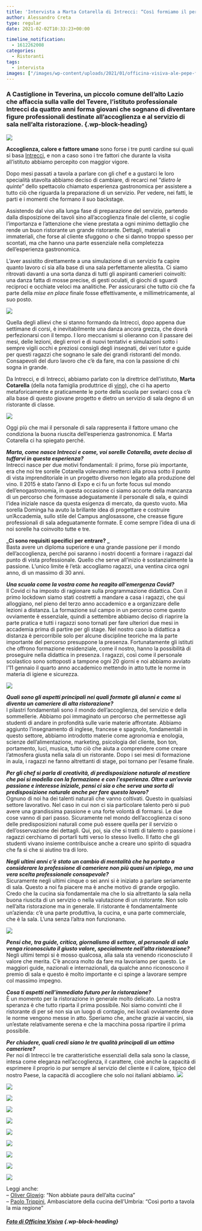 ```yaml
---
title: 'Intervista a Marta Cotarella di Intrecci: “Così formiamo il personale di sala del domani”'
author: Alessandro Creta
type: regular
date: 2021-02-02T10:33:23+00:00

timeline_notification:
  - 1612262008
categories:
  - Ristoranti
tags:
  - intervista
images: ["/images/wp-content/uploads/2021/01/officina-visiva-ale-pepe-foto-giornalismo-intrecci-28.webp"]
---
```

### **A Castiglione in Teverina, un piccolo comune dell’alto Lazio che affaccia sulla valle del Tevere, l’istituto professionale Intrecci da quattro anni forma giovani che sognano di diventare figure professionali destinate all’accoglienza e al servizio di sala nell’alta ristorazione.** {.wp-block-heading}


![](/images/wp-content/uploads/2021/01/officina-visiva-ale-pepe-foto-giornalismo-intrecci-01.webp)


**Accoglienza, calore e fattore umano** sono forse i tre punti cardine sui quali si basa <a rel="noreferrer noopener" href="http://www.intreccialtaformazione.com/" target="_blank">Intrecci</a>, e non a caso sono i tre fattori che durante la visita all’istituto abbiamo percepito con maggior vigore.  
  
Dopo mesi passati a tavola a parlare con gli chef e a gustarci le loro specialità stavolta abbiamo deciso di cambiare, di recarci nel “_dietro le quinte_” dello spettacolo chiamato esperienza gastronomica per assistere a tutto ciò che riguarda la preparazione di un servizio. Per vedere, nei fatti, le parti e i momenti che formano il suo backstage.  
  
Assistendo dal vivo alla lunga fase di preparazione del servizio, partendo dalla disposizione dei tavoli sino all’accoglienza finale del cliente, si coglie l’importanza e l’attenzione che viene prestata a ogni minimo dettaglio che rende un buon ristorante un grande ristorante. Dettagli, materiali e immateriali, che forse al cliente sfuggono o che si danno troppo spesso per scontati, ma che hanno una parte essenziale nella completezza dell’esperienza gastronomica.  
  
L’aver assistito direttamente a una simulazione di un servizio fa capire quanto lavoro ci sia alla base di una sala perfettamente allestita. Ci siamo ritrovati davanti a una sorta danza di tutti gli aspiranti camerieri coinvolti: una danza fatta di mosse precise, di gesti oculati, di giochi di sguardi reciproci e occhiate veloci ma analitiche. Per assicurarsi che tutto ciò che fa parte della _mise en place_ finale fosse effettivamente, e millimetricamente, al suo posto.


![](/images/wp-content/uploads/2021/01/officina-visiva-ale-pepe-foto-giornalismo-intrecci-33.webp)


Quella degli allievi che si stanno formando da Intrecci, dopo appena due settimane di corsi, è inevitabilmente una danza ancora grezza, che dovrà perfezionarsi con il tempo. I loro meccanismi si olieranno con il passare dei mesi, delle lezioni, degli errori e di nuovi tentativi e simulazioni sotto i sempre vigili occhi e preziosi consigli degli insegnati, dei veri tutor e guide per questi ragazzi che sognano le sale dei grandi ristoranti del mondo. Consapevoli del duro lavoro che c’è da fare, ma con la passione di chi sogna in grande.  
  
Da Intrecci, e di Intrecci, abbiamo parlato con la direttrice dell’istituto, **Marta Cotarella** (della nota famiglia produttrice di <a rel="noreferrer noopener" href="https://www.famigliacotarella.it/it/" target="_blank">vino</a>), che ci ha aperto metaforicamente e praticamente le porte della scuola per svelarci cosa c’è alla base di questo giovane progetto e dietro un servizio di sala degno di un ristorante di classe.


![](/images/wp-content/uploads/2021/01/officina-visiva-ale-pepe-foto-giornalismo-intrecci-04.webp)


Oggi più che mai il personale di sala rappresenta il fattore umano che condiziona la buona riuscita dell’esperienza gastronomica. E Marta Cotarella ci ha spiegato perché.

**_Marta, come nasce Intrecci e come, voi sorelle Cotarella, avete deciso di tuffarvi in questa esperienza?_**  
Intrecci nasce per due motivi fondamentali: il primo, forse più importante, era che noi tre sorelle Cotarella volevamo metterci alla prova sotto il punto di vista imprenditoriale in un progetto diverso non legato alla produzione del vino. Il 2015 è stato l’anno di Expo e ci fu un forte focus sul mondo dell’enogastronomia, in questa occasione ci siamo accorte della mancanza di un percorso che formasse adeguatamente il personale di sala, e quindi l’idea iniziale nasce da questa esigenza di mercato, da questo vuoto. Mia sorella Dominga ha avuto la brillante idea di progettare e costruire un&#8217;Accademia, sullo stile del Campus anglosassone, che creasse figure professionali di sala adeguatamente formate. E come sempre l&#8217;idea di una di noi sorelle ha coinvolto tutte e tre.

**_Ci sono requisiti specifici per entrare? _**  
Basta avere un diploma superiore e una grande passione per il mondo dell’accoglienza, perché poi saranno i nostri docenti a formare i ragazzi dal punto di vista professionale. Quello che serve all’inizio è sostanzialmente la passione. L’unico limite è l’età: accogliamo ragazzi, una ventina circa ogni anno, di un massimo di 30 anni.

**_Una scuola come la vostra come ha reagito all’emergenza Covid?_**  
Il Covid ci ha imposto di ragionare sulla programmazione didattica. Con il primo lockdown siamo stati costretti a mandare a casa i ragazzi, che qui alloggiano, nel pieno del terzo anno accademico e a organizzare delle lezioni a distanza. La formazione sul campo in un percorso come questo ovviamente è essenziale, quindi a settembre abbiamo deciso di riaprire la parte pratica e tutti i ragazzi sono tornati per fare ulteriori due mesi in accademia prima di partire per gli stage. Nel nostro caso la didattica a distanza è percorribile solo per alcune discipline teoriche ma la parte importante del percorso presuppone la presenza. Fortunatamente gli istituti che offrono formazione residenziale, come il nostro, hanno la possibilità di proseguire nella didattica in presenza. I ragazzi, così come il personale scolastico sono sottoposti a tampone ogni 20 giorni e noi abbiamo avviato l’11 gennaio il quarto anno accademico mettendo in atto tutte le norme in materia di igiene e sicurezza.


![](/images/wp-content/uploads/2021/01/officina-visiva-ale-pepe-foto-giornalismo-intrecci-19.webp)


**_Quali sono gli aspetti principali nei quali formate gli alunni e come si diventa un cameriere di alta ristorazione?_**  
I pilastri fondamentali sono il mondo dell’accoglienza, del servizio e della sommellerie. Abbiamo poi immaginato un percorso che permettesse agli studenti di andare in profondità sulle varie materie affrontate. Abbiamo aggiunto l’insegnamento di inglese, francese e spagnolo, fondamentali in questo settore, abbiamo introdotto materie come agronomia e enologia, scienze dell’alimentazione, marketing, psicologia del cliente, bon ton, portamento, luci, musica, tutto ciò che aiuta a comprendere come creare l’atmosfera giusta nella sala di un ristorante. Dopo i sei mesi di formazione in aula, i ragazzi ne fanno altrettanti di stage, poi tornano per l’esame finale.

**_Per gli chef si parla di creatività, di predisposizione naturale al mestiere che poi si modella con la formazione e con l’esperienza. Oltre a un’ovvia passione e interesse iniziale, pensi ci sia o che serva una sorta di predisposizione naturale anche per fare questo lavoro?_**  
Ognuno di noi ha dei talenti naturali che vanno coltivati. Questo in qualsiasi settore lavorativo. Nel caso in cui non ci sia particolare talento però si può avere una grandissima passione e una forte volontà di formarsi. Le due cose vanno di pari passo. Sicuramente nel mondo dell’accoglienza ci sono delle predisposizioni naturali come può essere quella per il servizio o dell’osservazione dei dettagli. Qui, poi, sia che si tratti di talento o passione i ragazzi cerchiamo di portarli tutti verso lo stesso livello. Il fatto che gli studenti vivano insieme contribuisce anche a creare uno spirito di squadra che fa sì che si aiutino tra di loro.

<p class="has-text-align-left">
  <strong><em>Negli ultimi anni c’è stato un cambio di mentalità che ha portato a considerare la professione di cameriere non più quasi un ripiego, ma una vera scelta professionale consapevole?</em></strong><br />Sicuramente negli ultimi cinque o sei anni si è iniziato a parlare seriamente di sala. Questo a noi fa piacere ma è anche motivo di grande orgoglio. Credo che la cucina sia fondamentale ma che lo sia altrettanto la sala nella buona riuscita di un servizio o nella valutazione di un ristorante. Non solo nell’alta ristorazione ma in generale. Il ristorante è fondamentalmente un’azienda: c’è una parte produttiva, la cucina, e una parte commerciale, che è la sala. L’una senza l’altra non funzionano.
</p>


![](/images/wp-content/uploads/2021/01/officina-visiva-ale-pepe-foto-giornalismo-intrecci-59.webp)


**_Pensi che, tra guide, critica, giornalismo di settore, al personale di sala venga riconosciuto il giusto valore, specialmente nell’alta ristorazione?_**  
Negli ultimi tempi si è mosso qualcosa, alla sala sta venendo riconosciuto il valore che merita. C’è ancora molto da fare ma lavoriamo per questo. Le maggiori guide, nazionali e internazionali, da qualche anno riconoscono il premio di sala e questo è molto importante e ci spinge a lavorare sempre col massimo impegno.

**_Cosa ti aspetti nell’immediato futuro per la ristorazione?_**  
È un momento per la ristorazione in generale molto delicato. La nostra speranza è che tutto riparta il prima possibile. Noi siamo convinti che il ristorante di per sé non sia un luogo di contagio, nei locali ovviamente dove le norme vengono messe in atto. Speriamo che, anche grazie ai vaccini, sia un’estate relativamente serena e che la macchina possa ripartire il prima possibile.&nbsp;

**_Per chiudere, quali credi siano le tre qualità principali di un ottimo cameriere?_**  
Per noi di Intrecci le tre caratteristiche essenziali della sala sono la classe, intesa come eleganza nell’accoglienza, il carattere, cioè anche la capacità di esprimere il proprio io pur sempre al servizio del cliente e il calore, tipico del nostro Paese, la capacità di accogliere che solo noi italiani abbiamo.
![](/images/wp-content/uploads/2021/01/officina-visiva-ale-pepe-foto-giornalismo-intrecci-11.webp)


![](/images/wp-content/uploads/2021/01/officina-visiva-ale-pepe-foto-giornalismo-intrecci-15.webp)


![](/images/wp-content/uploads/2021/01/officina-visiva-ale-pepe-foto-giornalismo-intrecci-20.webp)


![](/images/wp-content/uploads/2021/01/officina-visiva-ale-pepe-foto-giornalismo-intrecci-16.webp)


![](/images/wp-content/uploads/2021/01/officina-visiva-ale-pepe-foto-giornalismo-intrecci-23.webp)


![](/images/wp-content/uploads/2021/01/officina-visiva-ale-pepe-foto-giornalismo-intrecci-27.webp)


![](/images/wp-content/uploads/2021/01/officina-visiva-ale-pepe-foto-giornalismo-intrecci-30.webp)


![](/images/wp-content/uploads/2021/01/officina-visiva-ale-pepe-foto-giornalismo-intrecci-29.webp)


![](/images/wp-content/uploads/2021/01/officina-visiva-ale-pepe-foto-giornalismo-intrecci-45.webp)


![](/images/wp-content/uploads/2021/01/officina-visiva-ale-pepe-foto-giornalismo-intrecci-49.webp)
 

Leggi anche:  
&#8211; <a rel="noreferrer noopener" href="https://aleepepe.com/2020/08/10/intervista-oliver-glowig-barrique/" target="_blank">Oliver Glowig</a>: &#8220;Non abbiate paura dell&#8217;alta cucina&#8221;  
&#8211; <a rel="noreferrer noopener" href="https://aleepepe.com/2020/11/16/paolo-trippini-ristorante-intervista/" target="_blank">Paolo Trippini,</a> Ambasciatore della cucina dell&#8217;Umbria: &#8220;Così porto a tavola la mia regione&#8221;

##### <a href="https://www.officinavisiva.it/" target="_blank" rel="noreferrer noopener">Foto di Officina Visiva</a> {.wp-block-heading}
